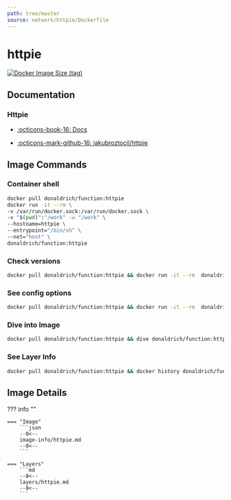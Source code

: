 ```yaml
---
path: tree/master
source: network/httpie/Dockerfile
---
```


# httpie

[![Docker Image Size (tag)](https://img.shields.io/docker/image-size/donaldrich/function/httpie?color=blue&label=donaldrich/function:httpie&logo=docker&style=flat-square)](https://hub.docker.com/r/donaldrich/function/httpie)

## Documentation

### Httpie

- [:octicons-book-16: Docs](https://httpie.org)

- [:octicons-mark-github-16: jakubroztocil/httpie](https://github.com/jakubroztocil/httpie)

## Image Commands

### Container shell

```sh
docker pull donaldrich/function:httpie
docker run -it --rm \
-v /var/run/docker.sock:/var/run/docker.sock \
-v "$(pwd)":"/work" -w "/work" \
--hostname=httpie \
--entrypoint="/bin/sh" \
--net="host" \
donaldrich/function:httpie
```

### Check versions

```sh
docker pull donaldrich/function:httpie && docker run -it --rm  donaldrich/function:httpie validate
```

### See config options

```sh
docker pull donaldrich/function:httpie && docker run -it --rm  donaldrich/function:httpie help
```

### Dive into Image

```sh
docker pull donaldrich/function:httpie && dive donaldrich/function:httpie
```

### See Layer Info

```sh
docker pull donaldrich/function:httpie && docker history donaldrich/function:httpie
```

## Image Details

??? info ""

    === "Image"
        ```json
        --8<--
        image-info/httpie.md
        --8<--
        ```

    === "Layers"
        ```md
        --8<--
        layers/httpie.md
        --8<--
        ```
